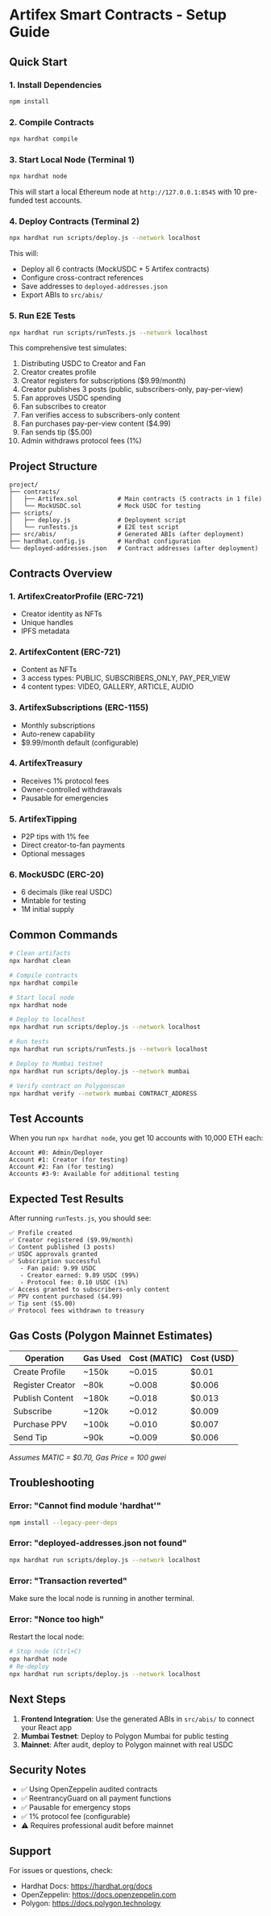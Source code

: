 # Artifex Smart Contracts - Setup Guide

## Quick Start

### 1. Install Dependencies
```bash
npm install
```

### 2. Compile Contracts
```bash
npx hardhat compile
```

### 3. Start Local Node (Terminal 1)
```bash
npx hardhat node
```
This will start a local Ethereum node at `http://127.0.0.1:8545` with 10 pre-funded test accounts.

### 4. Deploy Contracts (Terminal 2)
```bash
npx hardhat run scripts/deploy.js --network localhost
```

This will:
- Deploy all 6 contracts (MockUSDC + 5 Artifex contracts)
- Configure cross-contract references
- Save addresses to `deployed-addresses.json`
- Export ABIs to `src/abis/`

### 5. Run E2E Tests
```bash
npx hardhat run scripts/runTests.js --network localhost
```

This comprehensive test simulates:
1. Distributing USDC to Creator and Fan
2. Creator creates profile
3. Creator registers for subscriptions ($9.99/month)
4. Creator publishes 3 posts (public, subscribers-only, pay-per-view)
5. Fan approves USDC spending
6. Fan subscribes to creator
7. Fan verifies access to subscribers-only content
8. Fan purchases pay-per-view content ($4.99)
9. Fan sends tip ($5.00)
10. Admin withdraws protocol fees (1%)

## Project Structure

```
project/
├── contracts/
│   ├── Artifex.sol           # Main contracts (5 contracts in 1 file)
│   └── MockUSDC.sol          # Mock USDC for testing
├── scripts/
│   ├── deploy.js             # Deployment script
│   └── runTests.js           # E2E test script
├── src/abis/                 # Generated ABIs (after deployment)
├── hardhat.config.js         # Hardhat configuration
└── deployed-addresses.json   # Contract addresses (after deployment)
```

## Contracts Overview

### 1. ArtifexCreatorProfile (ERC-721)
- Creator identity as NFTs
- Unique handles
- IPFS metadata

### 2. ArtifexContent (ERC-721)
- Content as NFTs
- 3 access types: PUBLIC, SUBSCRIBERS_ONLY, PAY_PER_VIEW
- 4 content types: VIDEO, GALLERY, ARTICLE, AUDIO

### 3. ArtifexSubscriptions (ERC-1155)
- Monthly subscriptions
- Auto-renew capability
- $9.99/month default (configurable)

### 4. ArtifexTreasury
- Receives 1% protocol fees
- Owner-controlled withdrawals
- Pausable for emergencies

### 5. ArtifexTipping
- P2P tips with 1% fee
- Direct creator-to-fan payments
- Optional messages

### 6. MockUSDC (ERC-20)
- 6 decimals (like real USDC)
- Mintable for testing
- 1M initial supply

## Common Commands

```bash
# Clean artifacts
npx hardhat clean

# Compile contracts
npx hardhat compile

# Start local node
npx hardhat node

# Deploy to localhost
npx hardhat run scripts/deploy.js --network localhost

# Run tests
npx hardhat run scripts/runTests.js --network localhost

# Deploy to Mumbai testnet
npx hardhat run scripts/deploy.js --network mumbai

# Verify contract on Polygonscan
npx hardhat verify --network mumbai CONTRACT_ADDRESS
```

## Test Accounts

When you run `npx hardhat node`, you get 10 accounts with 10,000 ETH each:

```
Account #0: Admin/Deployer
Account #1: Creator (for testing)
Account #2: Fan (for testing)
Accounts #3-9: Available for additional testing
```

## Expected Test Results

After running `runTests.js`, you should see:

```
✅ Profile created
✅ Creator registered ($9.99/month)
✅ Content published (3 posts)
✅ USDC approvals granted
✅ Subscription successful
   - Fan paid: 9.99 USDC
   - Creator earned: 9.89 USDC (99%)
   - Protocol fee: 0.10 USDC (1%)
✅ Access granted to subscribers-only content
✅ PPV content purchased ($4.99)
✅ Tip sent ($5.00)
✅ Protocol fees withdrawn to treasury
```

## Gas Costs (Polygon Mainnet Estimates)

| Operation | Gas Used | Cost (MATIC) | Cost (USD) |
|-----------|----------|--------------|------------|
| Create Profile | ~150k | ~0.015 | $0.01 |
| Register Creator | ~80k | ~0.008 | $0.006 |
| Publish Content | ~180k | ~0.018 | $0.013 |
| Subscribe | ~120k | ~0.012 | $0.009 |
| Purchase PPV | ~100k | ~0.010 | $0.007 |
| Send Tip | ~90k | ~0.009 | $0.006 |

*Assumes MATIC = $0.70, Gas Price = 100 gwei*

## Troubleshooting

### Error: "Cannot find module 'hardhat'"
```bash
npm install --legacy-peer-deps
```

### Error: "deployed-addresses.json not found"
```bash
npx hardhat run scripts/deploy.js --network localhost
```

### Error: "Transaction reverted"
Make sure the local node is running in another terminal.

### Error: "Nonce too high"
Restart the local node:
```bash
# Stop node (Ctrl+C)
npx hardhat node
# Re-deploy
npx hardhat run scripts/deploy.js --network localhost
```

## Next Steps

1. **Frontend Integration**: Use the generated ABIs in `src/abis/` to connect your React app
2. **Mumbai Testnet**: Deploy to Polygon Mumbai for public testing
3. **Mainnet**: After audit, deploy to Polygon mainnet with real USDC

## Security Notes

- ✅ Using OpenZeppelin audited contracts
- ✅ ReentrancyGuard on all payment functions
- ✅ Pausable for emergency stops
- ✅ 1% protocol fee (configurable)
- ⚠️ Requires professional audit before mainnet

## Support

For issues or questions, check:
- Hardhat Docs: https://hardhat.org/docs
- OpenZeppelin: https://docs.openzeppelin.com
- Polygon: https://docs.polygon.technology
